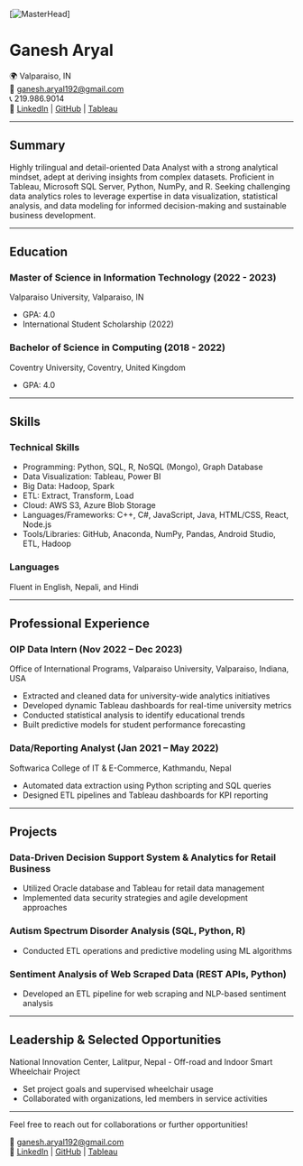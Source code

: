 [![MasterHead](Put_ANy_PIC_LINK)]

# Ganesh Aryal

🌍 Valparaiso, IN  
📧 ganesh.aryal192@gmail.com  
📞 219.986.9014  
🔗 [LinkedIn](YOUR_LINKEDIN_PROFILE) | [GitHub](YOUR_GITHUB_PROFILE) | [Tableau](YOUR_TABLEAU_PROFILE)

---

## Summary

Highly trilingual and detail-oriented Data Analyst with a strong analytical mindset, adept at deriving insights from complex datasets. Proficient in Tableau, Microsoft SQL Server, Python, NumPy, and R. Seeking challenging data analytics roles to leverage expertise in data visualization, statistical analysis, and data modeling for informed decision-making and sustainable business development.

---

## Education

### Master of Science in Information Technology (2022 - 2023)
Valparaiso University, Valparaiso, IN
- GPA: 4.0
- International Student Scholarship (2022)

### Bachelor of Science in Computing (2018 - 2022)
Coventry University, Coventry, United Kingdom
- GPA: 4.0

---

## Skills

### Technical Skills
- Programming: Python, SQL, R, NoSQL (Mongo), Graph Database
- Data Visualization: Tableau, Power BI
- Big Data: Hadoop, Spark
- ETL: Extract, Transform, Load
- Cloud: AWS S3, Azure Blob Storage
- Languages/Frameworks: C++, C#, JavaScript, Java, HTML/CSS, React, Node.js
- Tools/Libraries: GitHub, Anaconda, NumPy, Pandas, Android Studio, ETL, Hadoop

### Languages
Fluent in English, Nepali, and Hindi

---

## Professional Experience

### OIP Data Intern (Nov 2022 – Dec 2023)
Office of International Programs, Valparaiso University, Valparaiso, Indiana, USA

- Extracted and cleaned data for university-wide analytics initiatives
- Developed dynamic Tableau dashboards for real-time university metrics
- Conducted statistical analysis to identify educational trends
- Built predictive models for student performance forecasting

### Data/Reporting Analyst (Jan 2021 – May 2022)
Softwarica College of IT & E-Commerce, Kathmandu, Nepal

- Automated data extraction using Python scripting and SQL queries
- Designed ETL pipelines and Tableau dashboards for KPI reporting

---

## Projects

### Data-Driven Decision Support System & Analytics for Retail Business

- Utilized Oracle database and Tableau for retail data management
- Implemented data security strategies and agile development approaches

### Autism Spectrum Disorder Analysis (SQL, Python, R)

- Conducted ETL operations and predictive modeling using ML algorithms

### Sentiment Analysis of Web Scraped Data (REST APIs, Python)

- Developed an ETL pipeline for web scraping and NLP-based sentiment analysis

---

## Leadership & Selected Opportunities

National Innovation Center, Lalitpur, Nepal - Off-road and Indoor Smart Wheelchair Project

- Set project goals and supervised wheelchair usage
- Collaborated with organizations, led members in service activities

---

Feel free to reach out for collaborations or further opportunities!

📧 ganesh.aryal192@gmail.com  
🔗 [LinkedIn](YOUR_LINKEDIN_PROFILE) | [GitHub](YOUR_GITHUB_PROFILE) | [Tableau](YOUR_TABLEAU_PROFILE)
